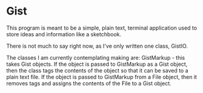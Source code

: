 Gist
====

This program is meant to be a simple, plain text, terminal application used to store ideas and information like a sketchbook. 

There is not much to say right now, as I've only written one class, GistIO. 

The classes I am currently contemplating making are:
GistMarkup - this takes Gist objects.
If the object is passed to GistMarkup as a Gist object, then the class tags the contents
of the object so that it can be saved to a plain text file. 
If the object is passed to GistMarkup from a File object, then it removes tags and assigns the contents of the File to a Gist
object. 
